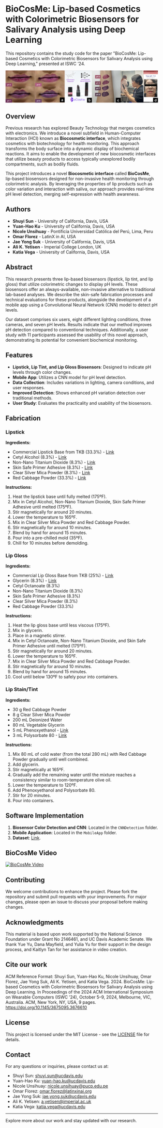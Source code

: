 # BioCosMe: Lip-based Cosmetics with Colorimetric Biosensors for Salivary Analysis using Deep Learning

This repository contains the study code for the paper "BioCosMe: Lip-based Cosmetics with Colorimetric Biosensors for Salivary Analysis using Deep Learning," presented at ISWC ’24.

![teaser](images/teaser.png)

## Overview

Previous research has explored Beauty Technology that merges cosmetics with electronics. We introduce a novel subfield in Human-Computer Interaction (HCI) known as **Biocosmetic interface**, which integrates cosmetics with biotechnology for health monitoring. This approach transforms the body surface into a dynamic display of biochemical reactions. It aims to enable the development of new biocosmetic interfaces that utilize beauty products to access typically unexplored bodily compartments, such as bodily fluids.

This project introduces a novel **Biocosmetic interface** called **BioCosMe**, lip-based biosensors designed for non-invasive health monitoring through colorimetric analysis. By leveraging the properties of lip products such as color variation and interaction with saliva, our approach provides real-time pH level detection, merging self-expression with health awareness.

## Authors

- **Shuyi Sun** - University of California, Davis, USA
- **Yuan-Hao Ku** - University of California, Davis, USA
- **Nicole Unsihuay** - Pontificia Universidad Católica del Perú, Lima, Peru
- **Omar Florez** - LatinX in AI, USA
- **Jae Yong Suk** - University of California, Davis, USA
- **Ali K. Yetisen** - Imperial College London, UK
- **Katia Vega** - University of California, Davis, USA

## Abstract

This research presents three lip-based biosensors (lipstick, lip tint, and lip gloss) that utilize colorimetric changes to display pH levels. These biosensors offer an always-available, non-invasive alternative to traditional lab-based analyses. We describe the skin-safe fabrication processes and technical evaluations for these products, alongside the development of a mobile app using a Convolutional Neural Network (CNN) model to detect pH levels.

Our dataset comprises six users, eight different lighting conditions, three cameras, and seven pH levels. Results indicate that our method improves pH detection compared to conventional techniques. Additionally, a user study with 11 participants assessed the usability of this novel approach, demonstrating its potential for convenient biochemical monitoring.

## Features

- **Lipstick, Lip Tint, and Lip Gloss Biosensors**: Designed to indicate pH levels through color changes.
- **Mobile App**: Utilizes a CNN model for pH level detection.
- **Data Collection**: Includes variations in lighting, camera conditions, and user responses.
- **Improved Detection**: Shows enhanced pH variation detection over traditional methods.
- **User Study**: Evaluates the practicality and usability of the biosensors.

## Fabrication

### Lipstick

**Ingredients:**
- Commercial Lipstick Base from TKB (33.3%) - [Link](https://tkbtrading.com/products/lip-stick-base)
- Cetyl Alcohol (8.3%) - [Link](https://a.co/d/3L3egQI)
- Non-Nano Titanium Dioxide (8.3%) - [Link](https://a.co/d/bC0Dbmd)
- Skin Safe Primer Adhesive (8.3%) - [Link](https://a.co/d/55gygY8)
- Clear Silver Mica Powder (8.3%) - [Link](https://tkbtrading.com/collections/mica?utm_source=google&utm_medium=cpc&utm_campaign=shopping)
- Red Cabbage Powder (33.3%) - [Link](https://suncorefoods.com/products/cosmos-red-cabbage-powder)

**Instructions:**
1. Heat the lipstick base until fully melted (175ºF).
2. Mix in Cetyl Alcohol, Non-Nano Titanium Dioxide, Skin Safe Primer Adhesive until melted (175ºF).
3. Stir magnetically for around 20 minutes.
4. Lower the temperature to 165ºF.
5. Mix in Clear Silver Mica Powder and Red Cabbage Powder.
6. Stir magnetically for around 10 minutes.
7. Blend by hand for around 15 minutes.
8. Pour into a pre-chilled mold (35ºF).
9. Chill for 10 minutes before demolding.

### Lip Gloss

**Ingredients:**
- Commercial Lip Gloss Base from TKB (25%) - [Link](https://tkbtrading.com/products/tkb-lip-gloss-base-flexagel)
- Glycerin (8.3%) - [Link](https://tkbtrading.com/collections/tkb-lip-gloss-versagel/products/glycerine)
- Cetyl Octanoate (8.3%)
- Non-Nano Titanium Dioxide (8.3%)
- Skin Safe Primer Adhesive (8.3%)
- Clear Silver Mica Powder (8.3%)
- Red Cabbage Powder (33.3%)

**Instructions:**
1. Heat the lip gloss base until less viscous (175ºF).
2. Mix in glycerin.
3. Place in a magnetic stirrer.
4. Mix in Cetyl Octanoate, Non-Nano Titanium Dioxide, and Skin Safe Primer Adhesive until melted (175ºF).
5. Stir magnetically for around 20 minutes.
6. Lower the temperature to 165ºF.
7. Mix in Clear Silver Mica Powder and Red Cabbage Powder.
8. Stir magnetically for around 10 minutes.
9. Blend by hand for around 15 minutes.
10. Cool until below 130ºF to safely pour into containers.

### Lip Stain/Tint

**Ingredients:**
- 30 g Red Cabbage Powder
- 8 g Clear Silver Mica Powder
- 200 mL Deionized Water
- 80 mL Vegetable Glycerin
- 5 mL Phenoxyethanol - [Link](https://a.co/d/9Vzw30U)
- 3 mL Polysorbate 80 - [Link](https://a.co/d/a4YhhxH)

**Instructions:**
1. Mix 80 mL of cold water (from the total 280 mL) with Red Cabbage Powder gradually until well combined.
2. Add glycerin.
3. Stir magnetically at 165ºF.
4. Gradually add the remaining water until the mixture reaches a consistency similar to room-temperature olive oil.
5. Lower the temperature to 120ºF.
6. Add Phenoxyethanol and Polysorbate 80.
7. Stir for 20 minutes.
8. Pour into containers.

## Software Implementation

1. **Biosensor Color Detection and CNN**: Located in the `CNNDetection` folder.
2. **Mobile Application**: Located in the `MobileApp` folder.
3. **Dataset**: [Link](https://drive.google.com/drive/u/2/folders/1qq6l7d5GhKywF7OMcMr4rxqVE8LBk1ne).

## BioCosMe Video

[![BioCosMe Video](https://img.youtube.com/vi/JyYUplEyPks/0.jpg)](https://www.youtube.com/watch?v=JyYUplEyPks)

## Contributing

We welcome contributions to enhance the project. Please fork the repository and submit pull requests with your improvements. For major changes, please open an issue to discuss your proposal before making changes.

## Acknowledgments
This material is based upon work supported by the National Science Foundation under Grant No 2146461, and UC Davis Academic
Senate. We thank Yue Yu, Dana Mayfield, and Yulia Yu for their support in the design process, and Kaitlyn Tan for her assistance in video creation.

## Cite our work

ACM Reference Format:
Shuyi Sun, Yuan-Hao Ku, Nicole Unsihuay, Omar Florez, Jae Yong Suk, Ali K. Yetisen, and Katia Vega. 2024. BioCosMe: Lip-based Cosmetics with Colorimetric Biosensors for Salivary Analysis using Deep Learning. 
In Proceedings of the 2024 ACM International Symposium on Wearable Computers (ISWC ’24), October 5–9, 2024, Melbourne, VIC, Australia. ACM, New York, NY, USA, 9 pages. https://doi.org/10.1145/3675095.3676610

## License

This project is licensed under the MIT License - see the [LICENSE](LICENSE) file for details.

## Contact

For any questions or inquiries, please contact us at:

- Shuyi Sun: [shuyi.sun@ucdavis.edu](mailto:shuyi.sun@ucdavis.edu)
- Yuan-Hao Ku: [yuan-hao.ku@ucdavis.edu](mailto:yuan-hao.ku@ucdavis.edu)
- Nicole Unsihuay: [nicole.unsihuay@pucp.edu.pe](mailto:nicole.unsihuay@pucp.edu.pe)
- Omar Florez: [omar.florez@latinxinai.org](mailto:omar.florez@latinxinai.org)
- Jae Yong Suk: [jae.yong.suk@ucdavis.edu](mailto:jae.yong.suk@ucdavis.edu)
- Ali K. Yetisen: [a.yetisen@imperial.ac.uk](mailto:a.yetisen@imperial.ac.uk)
- Katia Vega: [katia.vega@ucdavis.edu](mailto:katia.vega@ucdavis.edu)

---

Explore more about our work and stay updated with our research.
